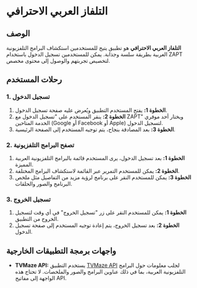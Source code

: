 # التلفاز العربي الاحترافي

## الوصف

**التلفاز العربي الاحترافي** هو تطبيق يتيح للمستخدمين استكشاف البرامج التلفزيونية العربية بطريقة سلسة وجذابة. يمكن للمستخدمين تسجيل الدخول باستخدام ZAPT لتخصيص تجربتهم والوصول إلى محتوى مخصص.

## رحلات المستخدم

### 1. تسجيل الدخول

1. **الخطوة 1:** يفتح المستخدم التطبيق ويُعرض عليه صفحة تسجيل الدخول.
2. **الخطوة 2:** ينقر المستخدم على "تسجيل الدخول مع ZAPT" ويختار أحد موفري الخدمة المتاحين (Google أو Facebook أو Apple) لتسجيل الدخول.
3. **الخطوة 3:** بعد المصادقة بنجاح، يتم توجيه المستخدم إلى الصفحة الرئيسية.

### 2. تصفح البرامج التلفزيونية

1. **الخطوة 1:** بعد تسجيل الدخول، يرى المستخدم قائمة بالبرامج التلفزيونية العربية المميزة.
2. **الخطوة 2:** يمكن للمستخدم التمرير عبر القائمة لاستكشاف البرامج المختلفة.
3. **الخطوة 3:** يمكن للمستخدم النقر على برنامج لرؤية مزيد من التفاصيل مثل ملخص البرنامج والصور والحلقات.

### 3. تسجيل الخروج

1. **الخطوة 1:** يمكن للمستخدم النقر على زر "تسجيل الخروج" في أي وقت لتسجيل الخروج من التطبيق.
2. **الخطوة 2:** بعد تسجيل الخروج، يتم إعادة توجيه المستخدم إلى صفحة تسجيل الدخول.

## واجهات برمجة التطبيقات الخارجية

- **TVMaze API:** يستخدم التطبيق [TVMaze API](https://www.tvmaze.com/api) لجلب معلومات حول البرامج التلفزيونية العربية، بما في ذلك عناوين البرامج والصور والملخصات. لا تحتاج هذه الواجهة إلى مفاتيح API.
